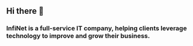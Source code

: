 ## Hi there 👋
### InfiNet is a full-service IT company, helping clients leverage technology to improve and grow their business.
